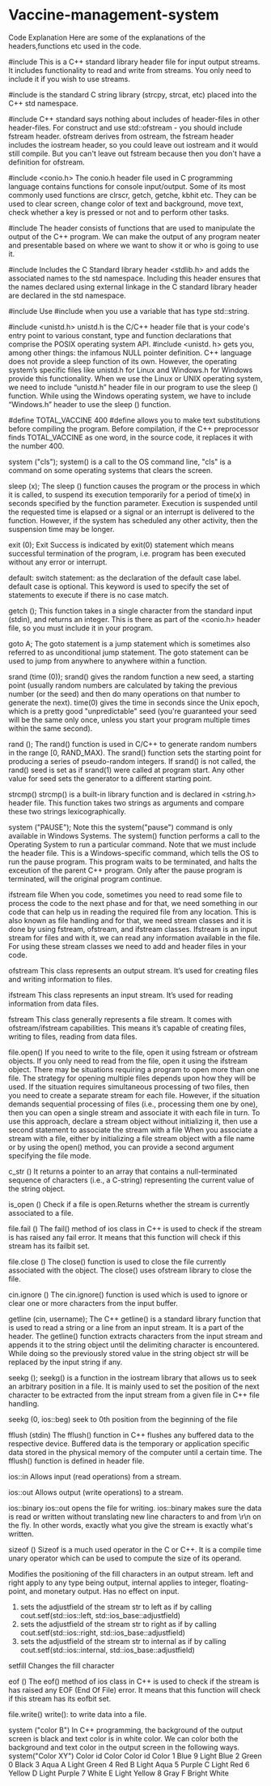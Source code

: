 # Vaccine-management-system
Code Explanation
Here are some of the explanations of the headers,functions etc used in the code.

#include <iostream>
This is a C++ standard library header file for input output streams. 
It includes functionality to read and write from streams. 
You only need to include it if you wish to use streams.

#include <cstring>
<cstring> is the standard C string library (strcpy, strcat, etc) placed into the C++ std namespace.

#include <fstream>
C++ standard says nothing about includes of header-files in other header-files. 
For construct and use std::ofstream - you should include fstream header.
ofstream derives from ostream, the fstream header includes the iostream header, so you could leave out iostream and it would still compile.
But you can't leave out fstream because then you don't have a definition for ofstream.

#include <conio.h>
The conio.h header file used in C programming language contains functions for console input/output. 
Some of its most commonly used functions are clrscr, getch, getche, kbhit etc. 
They can be used to clear screen, change color of text and background, move text, check whether a key is pressed or not and to perform other tasks.

#include <iomanip>
The header <iomanip> consists of functions that are used to manipulate the output of the C++ program.
We can make the output of any program neater and presentable based on where we want to show it or who is going to use it.

#include <cstdlib>
Includes the C Standard library header <stdlib.h> and adds the associated names to the std namespace.
Including this header ensures that the names declared using external linkage in the C standard library header are declared in the std namespace.

#include <string>
Use #include <string> when you use a variable that has type std::string.

#include <unistd.h>
unistd.h is the C/C++ header file that is your code's entry point to various constant, type and function declarations that comprise the POSIX operating system API.
#include <unistd. h> gets you, among other things: the infamous NULL pointer definition.
C++ language does not provide a sleep function of its own. However, the operating system’s specific files like unistd.h for Linux and Windows.h for Windows provide this functionality.
When we use the Linux or UNIX operating system, we need to include “unistd.h” header file in our program to use the sleep () function.
While using the Windows operating system, we have to include “Windows.h” header to use the sleep () function.

#define TOTAL_VACCINE 400
#define allows you to make text substitutions before compiling the program.
Before compilation, if the C++ preprocessor finds TOTAL_VACCINE as one word, in the source code, it replaces it with the number 400.

system ("cls");
system() is a call to the OS command line, "cls" is a command on some operating systems that clears the screen.

sleep (x);
The sleep () function causes the program or the process in which it is called, to suspend its execution temporarily for a period of time(x) in seconds specified by the function parameter. 
Execution is suspended until the requested time is elapsed or a signal or an interrupt is delivered to the function.
However, if the system has scheduled any other activity, then the suspension time may be longer.

exit (0);
Exit Success is indicated by exit(0) statement which means successful termination of the program, i.e. program has been executed without any error or interrupt.

default:
switch statement: as the declaration of the default case label.
default case is optional.
This keyword is used to specify the set of statements to execute if there is no case match.

getch ();
This function takes in a single character from the standard input (stdin), and returns an integer.
This is there as part of the <conio.h> header file, so you must include it in your program.

goto A;
The goto statement is a jump statement which is sometimes also referred to as unconditional jump statement. 
The goto statement can be used to jump from anywhere to anywhere within a function.

srand (time (0));
srand() gives the random function a new seed, a starting point (usually random numbers are calculated by taking the previous number (or the seed) and then do many operations on that number to generate the next).
time(0) gives the time in seconds since the Unix epoch, which is a pretty good "unpredictable" seed (you're guaranteed your seed will be the same only once, unless you start your program multiple times within the same second).

rand ();
The rand() function is used in C/C++ to generate random numbers in the range [0, RAND_MAX). 
The srand() function sets the starting point for producing a series of pseudo-random integers. 
If srand() is not called, the rand() seed is set as if srand(1) were called at program start. 
Any other value for seed sets the generator to a different starting point. 

strcmp()
strcmp() is a built-in library function and is declared in <string.h> header file. 
This function takes two strings as arguments and compare these two strings lexicographically.

system ("PAUSE");
Note this the system("pause") command is only available in Windows Systems.
The system() function performs a call to the Operating System to run a particular command.
Note that we must include the <cstdlib> header file.
This is a Windows-specific command, which tells the OS to run the pause program.
This program waits to be terminated, and halts the exceution of the parent C++ program. 
Only after the pause program is terminated, will the original program continue.

ifstream file
When you code, sometimes you need to read some file to process the code to the next phase and for that, we need something in our code that can help us in reading the required file from any location. 
This is also known as file handling and for that, we need stream classes and it is done by using fstream, ofstream, and ifstream classes. 
Ifstream is an input stream for files and with it, we can read any information available in the file. 
For using these stream classes we need to add <iostream> and <fstream> header files in your code.

ofstream 
This class represents an output stream. 
It’s used for creating files and writing information to files.

ifstream 
This class represents an input stream. 
It’s used for reading information from data files.

fstream
This class generally represents a file stream. 
It comes with ofstream/ifstream capabilities. 
This means it’s capable of creating files, writing to files, reading from data files.

file.open()
If you need to write to the file, open it using fstream or ofstream objects. 
If you only need to read from the file, open it using the ifstream object.
There may be situations requiring a program to open more than one file. 
The strategy for opening multiple files depends upon how they will be used. 
If the situation requires simultaneous processing of two files, then you need to create a separate stream for each file. 
However, if the situation demands sequential processing of files (i.e., processing them one by one), then you can open a single stream and associate it with each file in turn. 
To use this approach, declare a stream object without initializing it, then use a second statement to associate the stream with a file
When you associate a stream with a file, either by initializing a file stream object with a file name or by using the open() method, you can provide a second argument specifying the file mode.

c_str ()
It returns a pointer to an array that contains a null-terminated sequence of characters (i.e., a C-string) representing the current value of the string object.

is_open ()
Check if a file is open.Returns whether the stream is currently associated to a file.

file.fail ()
The fail() method of ios class in C++ is used to check if the stream is has raised any fail error. 
It means that this function will check if this stream has its failbit set.

file.close ()
The close() function is used to close the file currently associated with the object. 
The close() uses ofstream library to close the file.

cin.ignore ()
The cin.ignore() function is used which is used to ignore or clear one or more characters from the input buffer.

getline (cin, username);
The C++ getline() is a standard library function that is used to read a string or a line from an input stream. 
It is a part of the <string> header. The getline() function extracts characters from the input stream and appends it to the string object until the delimiting character is encountered. 
While doing so the previously stored value in the string object str will be replaced by the input string if any.

seekg ();
seekg() is a function in the iostream library that allows us to seek an arbitrary position in a file. 
It is mainly used to set the position of the next character to be extracted from the input stream from a given file in C++ file handling.

seekg (0, ios::beg)
seek to 0th position from the beginning of the file

fflush (stdin)
The fflush() function in C++ flushes any buffered data to the respective device.
Buffered data is the temporary or application specific data stored in the physical memory of the computer until a certain time.
The fflush() function is defined in <cstdio> header file.

ios::in 
Allows input (read operations) from a stream.

ios::out 
Allows output (write operations) to a stream.

ios::binary
ios::out opens the file for writing.
ios::binary makes sure the data is read or written without translating new line characters to and from \r\n on the fly. 
In other words, exactly what you give the stream is exactly what's written.

sizeof ()
Sizeof is a much used operator in the C or C++. 
It is a compile time unary operator which can be used to compute the size of its operand.

Modifies the positioning of the fill characters in an output stream. left and right apply to any type being output, internal applies to integer, floating-point, and monetary output. Has no effect on input.
1) sets the adjustfield of the stream str to left as if by calling cout.setf(std::ios::left, std::ios_base::adjustfield)
2) sets the adjustfield of the stream str to right as if by calling cout.setf(std::ios::right, std::ios_base::adjustfield)
3) sets the adjustfield of the stream str to internal as if by calling cout.setf(std::ios::internal, std::ios_base::adjustfield)

setfill
Changes the fill character

eof ()
The eof() method of ios class in C++ is used to check if the stream is has raised any EOF (End Of File) error. 
It means that this function will check if this stream has its eofbit set.

file.write()
write(): to write data into a file.

system ("color B")
In C++ programming, the background of the output screen is black and text color is in white color. 
We can color both the background and text color in the output screen in the following ways.
system("Color XY")
Color id		Color	  Color id	  Color
1		         Blue	   9	        Light Blue
2		         Green	 0	        Black
3		         Aqua	   A	        Light Green
4		         Red	   B	        Light Aqua
5		         Purple	 C	        Light Red
6		         Yellow	 D	        Light Purple
7		         White	 E	        Light Yellow
8		         Gray 	 F	        Bright White

